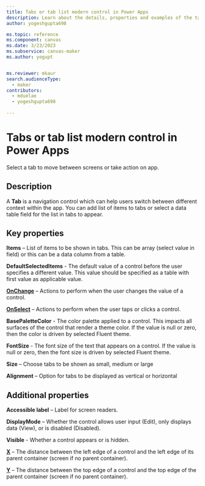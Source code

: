 ```yaml
---
title: Tabs or tab list modern control in Power Apps
description: Learn about the details, properties and examples of the tabs or tab list modern control in Power Apps.
author: yogeshgupta698

ms.topic: reference
ms.component: canvas
ms.date: 3/23/2023
ms.subservice: canvas-maker
ms.author: yogupt


ms.reviewer: mkaur
search.audienceType: 
  - maker
contributors:
  - mduelae
  - yogeshgupta698
  
---
```

# Tabs or tab list modern control in Power Apps

Select a tab to move between screens or take action on app.

## Description
A **Tab** is a navigation control which can help users switch between different context within the app. You can add list of items to tabs or select a data table field for the list in tabs to appear.

## Key properties

**Items** – List of items to be shown in tabs. This can be array (select value in field) or this can be a data column from a table.

**DefaultSelectedItems** - The default value of a control before the user specifies a different value. This value should be specified as a table with first value as applicable value.

**[OnChange](../properties-core.md)** – Actions to perform when the user changes the value of a control.

**[OnSelect](../properties-core.md)** – Actions to perform when the user taps or clicks a control.

**BasePaletteColor** - The color palette applied to a control. This impacts all surfaces of the control that render a theme color. If the value is null or zero, then the color is driven by selected Fluent theme.

**FontSize** - The font size of the text that appears on a control. If the value is null or zero, then the font size is driven by selected Fluent theme.

**Size** – Choose tabs to be shown as small, medium or large

**Alignment** – Option for tabs to be displayed as vertical or horizontal

## Additional properties
**Accessible label** – Label for screen readers.

**DisplayMode** – Whether the control allows user input (Edit), only displays data (View), or is disabled (Disabled).

**Visible** - Whether a control appears or is hidden.

**[X](../properties-size-location.md)** – The distance between the left edge of a control and the left edge of its parent container (screen if no parent container).

**[Y](../properties-size-location.md)** – The distance between the top edge of a control and the top edge of the parent container (screen if no parent container).






